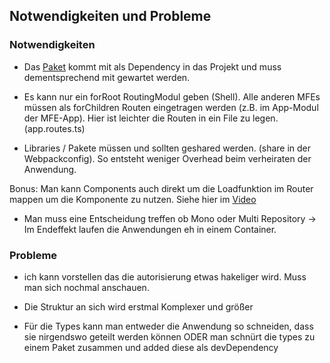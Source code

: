 ## Notwendigkeiten und Probleme

### Notwendigkeiten

- Das [Paket](https://www.npmjs.com/package/@angular-architects/module-federation) kommt mit als Dependency in das Projekt und muss dementsprechend mit gewartet werden.

- Es kann nur ein forRoot RoutingModul geben (Shell). Alle anderen MFEs müssen als forChildren Routen eingetragen werden (z.B. im App-Modul der MFE-App). Hier ist leichter die Routen in ein File zu legen. (app.routes.ts)

- Libraries / Pakete müssen und sollten geshared werden. (share in der Webpackconfig). So entsteht weniger Overhead beim verheiraten der Anwendung.

Bonus: Man kann Components auch direkt um die Loadfunktion im Router mappen um die Komponente zu nutzen. Siehe hier im [Video](https://www.youtube.com/watch?v=ox0aoy2KHK0)

- Man muss eine Entscheidung treffen ob Mono oder Multi Repository -> Im Endeffekt laufen die Anwendungen eh in einem Container.

### Probleme

- ich kann vorstellen das die autorisierung etwas hakeliger wird. Muss man sich nochmal anschauen.

- Die Struktur an sich wird erstmal Komplexer und größer

- Für die Types kann man entweder die Anwendung so schneiden, dass sie nirgendswo geteilt werden können ODER man schnürt die types zu einem Paket zusammen und added diese als devDependency
